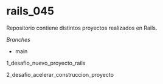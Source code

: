 # rails_045
Repositorio contiene distintos proyectos realizados en Rails.

*Branches*

* main

1_desafio_nuevo_proyecto_rails

2_desafio_acelerar_construccion_proyecto 


